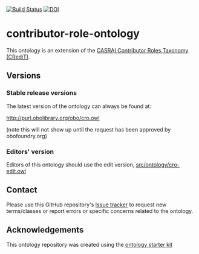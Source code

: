 [![Build Status](https://travis-ci.org/data2health/contributor-role-ontology.svg?branch=master)](https://travis-ci.org/data2health/contributor-role-ontology)
[![DOI](https://zenodo.org/badge/13996/data2health/contributor-role-ontology.svg)](https://zenodo.org/badge/latestdoi/13996/data2health/contributor-role-ontology)

# contributor-role-ontology

This ontology is an extension of the [CASRAI Contributor Roles Taxonomy (CRediT)](http://dictionary.casrai.org/Contributor_Roles).

## Versions

### Stable release versions

The latest version of the ontology can always be found at:

http://purl.obolibrary.org/obo/cro.owl

(note this will not show up until the request has been approved by obofoundry.org)

### Editors' version

Editors of this ontology should use the edit version, [src/ontology/cro-edit.owl](src/ontology/cro-edit.owl)

## Contact

Please use this GitHub repository's [Issue tracker](https://github.com/data2health/contributor-role-ontology/issues) to request new terms/classes or report errors or specific concerns related to the ontology.

## Acknowledgements

This ontology repository was created using the [ontology starter kit](https://github.com/INCATools/ontology-starter-kit)
